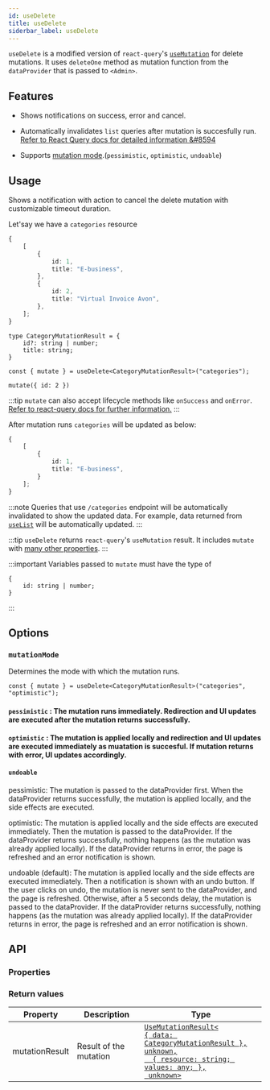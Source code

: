 ```yaml
---
id: useDelete
title: useDelete
siderbar_label: useDelete
---
```


`useDelete` is a modified version of `react-query`'s [`useMutation`](https://react-query.tanstack.com/reference/useMutation#) for delete mutations. It uses `deleteOne` method as mutation function from the `dataProvider` that is passed to `<Admin>`.  

## Features

* Shows notifications on success, error and cancel. 

* Automatically invalidates `list` queries after mutation is succesfully run.  
[Refer to React Query docs for detailed information &#8594](https://react-query.tanstack.com/guides/invalidations-from-mutations)

* Supports [mutation mode](#).(`pessimistic`, `optimistic`, `undoable`)


## Usage
Shows a notification with action to cancel the delete mutation with customizable timeout duration.

Let'say we have a `categories` resource

```ts title="https://refine-fake-rest.pankod.com/categories"
{
    [
        {
            id: 1,
            title: "E-business",
        },
        {
            id: 2,
            title: "Virtual Invoice Avon",
        },
    ];
}
```

```tsx
type CategoryMutationResult = {
    id?: string | number;
    title: string;
}

const { mutate } = useDelete<CategoryMutationResult>("categories");

mutate({ id: 2 })
```

:::tip
`mutate` can also accept lifecycle methods like `onSuccess` and `onError`. [Refer to react-query docs for further information.](https://react-query.tanstack.com/guides/mutations#mutation-side-effects)
:::

After mutation runs `categories` will be updated as below:

```ts title="https://refine-fake-rest.pankod.com/categories"
{
    [
        {
            id: 1,
            title: "E-business",
        }
    ];
}
```
:::note
Queries that use `/categories` endpoint will be automatically invalidated to show the updated data. For example, data returned from [`useList`](#) will be automatically updated.
:::

:::tip
`useDelete` returns `react-query`'s `useMutation` result. It includes `mutate` with  [many other properties](https://react-query.tanstack.com/reference/useMutation).
:::

:::important
Variables passed to `mutate` must have the type of

```tsx
{
    id: string | number;
}
```
:::

## Options

### `mutationMode`

Determines the mode with which the mutation runs.

```tsx
const { mutate } = useDelete<CategoryMutationResult>("categories", "optimistic");
```
#### `pessimistic` : The mutation runs immediately. Redirection and UI updates are executed after the mutation returns successfully.


#### `optimistic` : The mutation is applied locally and redirection and UI updates are executed immediately as muatation is succesful. If mutation returns with error, UI updates accordingly.

#### `undoable`

pessimistic: The mutation is passed to the dataProvider first. When the dataProvider returns successfully, the mutation is applied locally, and the side effects are executed.

optimistic: The mutation is applied locally and the side effects are executed immediately. Then the mutation is passed to the dataProvider. If the dataProvider returns successfully, nothing happens (as the mutation was already applied locally). If the dataProvider returns in error, the page is refreshed and an error notification is shown.

undoable (default): The mutation is applied locally and the side effects are executed immediately. Then a notification is shown with an undo button. If the user clicks on undo, the mutation is never sent to the dataProvider, and the page is refreshed. Otherwise, after a 5 seconds delay, the mutation is passed to the dataProvider. If the dataProvider returns successfully, nothing happens (as the mutation was already applied locally). If the dataProvider returns in error, the page is refreshed and an error notification is shown.


## API

### Properties



### Return values

| Property       | Description            | Type                                                                                                          |
| -------------- | ---------------------- | ------------------------------------------------------------------------------------------------------------- |
| mutationResult | Result of the mutation | [`UseMutationResult<`<br/>`{ data: CategoryMutationResult },`<br/>`unknown,`<br/>`  { resource: string; values: any; },`<br/>` unknown>`](https://react-query.tanstack.com/reference/useMutation) |

